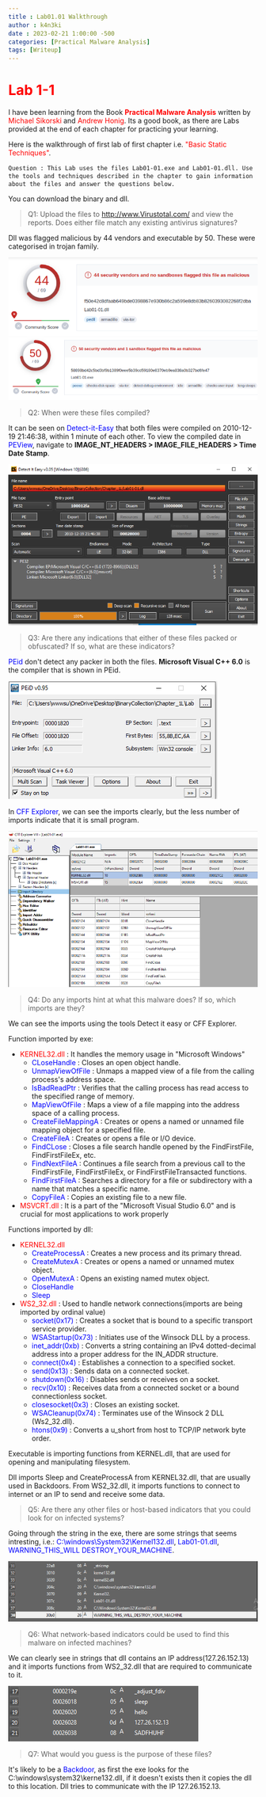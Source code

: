 ```yaml
---
title : Lab01.01 Walkthrough
author : k4n3ki
date : 2023-02-21 1:00:00 -500
categories: [Practical Malware Analysis]
tags: [Writeup]
---
```


# <span style="color:red">**Lab 1-1**</span>

I have been learning from the Book <span style="color:red">**Practical Malware Analysis**</span> written by <span style="color:red">Michael Sikorski</span> and <span style="color:red">Andrew Honig</span>. Its a good book, as there are Labs provided at the end of each chapter for practicing your learning.

Here is the walkthrough of first lab of first chapter i.e. <span style="color:red">"Basic Static Techniques"</span>.


```
Question : This Lab uses the files Lab01-01.exe and Lab01-01.dll. Use the tools and techniques described in the chapter to gain information about the files and answer the questions below.
```
You can download the binary and dll.

> Q1: Upload the files to http://www.Virustotal.com/ and view the reports. Does either file match any existing antivirus signatures?

Dll was flagged malicious by 44 vendors and executable by 50. These were categorised in trojan family.

<img src="assets/img/Lab01-01/lab1_dll.png">
<img src="assets/img/Lab01-01/lab1_exe.png">

> Q2: When were these files compiled?

It can be seen on <span style = "color:blue;">Detect-it-Easy</span> that both files were compiled on 2010-12-19 21:46:38, within 1 minute of each other.
To view the compiled date in <span style = "color:blue;">PEView</span>, navigate to **IMAGE_NT_HEADERS > IMAGE_FILE_HEADERS > Time Date Stamp**. 

<img src="assets/img/Lab01-01/die_date.png">

> Q3: Are there any indications that either of these files packed or obfuscated? If so, what are these indicators?

<span style = "color:blue;">PEid</span> don't detect any packer in both the files. **Microsoft Visual C++ 6.0** is the compiler that is shown in PEid.

<img src="assets/img/Lab01-01/peid_packer.png">

In <span style = "color:blue;">CFF Explorer</span>, we can see the imports clearly, but the less number of imports indicate that it is small program.

<img src="assets/img/Lab01-01/cff_imports.png">


> Q4: Do any imports hint at what this malware does? If so, which imports are they?

We can see the imports using the tools Detect it easy or CFF Explorer.

Function imported by exe:
- <span style = "color:red;">KERNEL32.dll</span> : It handles the memory usage in "Microsoft Windows"
    - <span style = "color:blue;">CLoseHandle</span> : Closes an open object handle.
    - <span style = "color:blue;">UnmapViewOfFile</span> : Unmaps a mapped view of a file from the calling process's address space.
    - <span style = "color:blue;">IsBadReadPtr</span> : Verifies that the calling process has read access to the specified range of memory.
    - <span style = "color:blue;">MapViewOfFile</span> : Maps a view of a file mapping into the address space of a calling process.
    - <span style = "color:blue;">CreateFileMappingA</span> : Creates or opens a named or unnamed file mapping object for a specified file.
    - <span style = "color:blue;">CreateFileA</span> : Creates or opens a file or I/O device.
    - <span style = "color:blue;">FindCLose</span> : Closes a file search handle opened by the FindFirstFile, FindFirstFileEx, etc.
    - <span style = "color:blue;">FindNextFileA</span> : Continues a file search from a previous call to the FindFirstFile, FindFirstFileEx, or FindFirstFileTransacted functions.
    - <span style = "color:blue;">FindFirstFileA</span> : Searches a directory for a file or subdirectory with a name that matches a specific name.
    - <span style = "color:blue;">CopyFileA</span> : Copies an existing file to a new file.
- <span style = "color:red;">MSVCRT.dll</span> : It is a part of the "Microsoft Visual Studio 6.0" and is crucial for most applications to work properly

Functions imported by dll:
- <span style = "color:red;">KERNEL32.dll</span>
    - <span style = "color:blue;">CreateProcessA</span> : Creates a new process and its primary thread. 
    - <span style = "color:blue;">CreateMutexA</span> : Creates or opens a named or unnamed mutex object.
    - <span style = "color:blue;">OpenMutexA</span> : Opens an existing named mutex object.
    - <span style = "color:blue;">CloseHandle</span>
    - <span style = "color:blue">Sleep</span>
- <span style = "color:red;">WS2_32.dll</span> : Used to handle network connections(imports are being imported by ordinal value)
    - <span style = "color:blue;">socket(0x17)</span> : Creates a socket that is bound to a specific transport service provider.
    - <span style = "color:blue;">WSAStartup(0x73)</span> : Initiates use of the Winsock DLL by a process.
    - <span style = "color:blue;">inet_addr(0xb)</span> : Converts a string containing an IPv4 dotted-decimal address into a proper address for the IN_ADDR structure.
    - <span style = "color:blue;">connect(0x4)</span> : Establishes a connection to a specified socket.
    - <span style = "color:blue;">send(0x13)</span> : Sends data on a connected socket.
    - <span style = "color:blue;">shutdown(0x16)</span> : Disables sends or receives on a socket.
    - <span style = "color:blue;">recv(0x10)</span> : Receives data from a connected socket or a bound connectionless socket.
    - <span style = "color:blue;">closesocket(0x3)</span> : Closes an existing socket.
    - <span style = "color:blue;">WSACleanup(0x74)</span> : Terminates use of the Winsock 2 DLL (Ws2_32.dll).
    - <span style = "color:blue;">htons(0x9)</span> : Converts a u_short from host to TCP/IP network byte order.

Executable is importing functions from KERNEL.dll, that are used for opening and manipulating filesystem.

Dll imports Sleep and CreateProcessA from KERNEL32.dll, that are usually used in Backdoors. From WS2_32.dll, it imports functions to connect to internet or an IP to send and receive some data.

> Q5: Are there any other files or host-based indicators that you could look for on infected systems?

Going through the string in the exe, there are some strings that seems intresting, i.e.: <span style = "color:blue;">C:\windows\System32\Kernel132.dll</span>, <span style = "color:blue;">Lab01-01.dll</span>, <span style = "color:blue;">WARNING_THIS_WILL DESTROY_YOUR_MACHINE</span>.

<img src="assets/img/Lab01-01/strings.png">

> Q6: What network-based indicators could be used to find this malware on infected machines?

We can clearly see in strings that dll contains an IP address(127.26.152.13) and it imports functions from WS2_32.dll that are required to communicate to it. 

<img src="assets/img/Lab01-01/dllStrings.png">

> Q7: What would you guess is the purpose of these files?

It's likely to be a <span style="color:blue">Backdoor</span>, as first the exe looks for the C:\windows\system32\kerne132.dll, if it doesn't exists then it copies the dll to this location. Dll tries to communicate with the IP 127.26.152.13.
